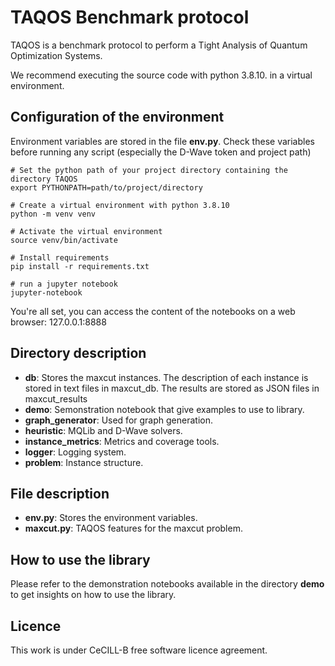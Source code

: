 # TAQOS Benchmark protocol

TAQOS is a benchmark protocol to perform a Tight Analysis of Quantum 
Optimization Systems.

We recommend executing the source code with python 3.8.10. in a virtual
environment.

## Configuration of the environment

Environment variables are stored in the file **env.py**. Check
these variables before running any script (especially the D-Wave token and project path)

```shell
# Set the python path of your project directory containing the directory TAQOS
export PYTHONPATH=path/to/project/directory

# Create a virtual environment with python 3.8.10
python -m venv venv

# Activate the virtual environment
source venv/bin/activate

# Install requirements
pip install -r requirements.txt

# run a jupyter notebook
jupyter-notebook
```

You're all set, you can access the content of the notebooks on a web 
browser: 127.0.0.1:8888

## Directory description

- **db**: Stores the maxcut instances. The description of each instance 
is stored in text files in maxcut_db. The results are stored as JSON 
files in maxcut_results
- **demo**: Semonstration notebook that give examples to use to library.
- **graph_generator**: Used for graph generation.
- **heuristic**: MQLib and D-Wave solvers.
- **instance_metrics**: Metrics and coverage tools.
- **logger**: Logging system.
- **problem**: Instance structure.

## File description

- **env.py**: Stores the environment variables.
- **maxcut.py**: TAQOS features for the maxcut problem.

## How to use the library

Please refer to the demonstration notebooks available in the
directory **demo** to get insights on how to use the library.

## Licence
This work is under CeCILL-B free software licence agreement.